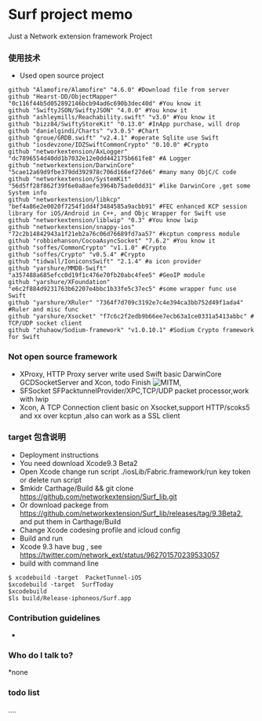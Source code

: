 # Surf project memo #

Just a Network extension framework Project 

### 使用技术 ###
* Used open source project
```
github "Alamofire/Alamofire" "4.6.0" #Download file from server
github "Hearst-DD/ObjectMapper" "0c116f44b5d052892146bcb94ad6c690b3dec40d" #You know it 
github "SwiftyJSON/SwiftyJSON" "4.0.0" #You know it 
github "ashleymills/Reachability.swift" "v3.0" #You know it
github "bizz84/SwiftyStoreKit" "0.13.0" #InApp purchase, will drop  
github "danielgindi/Charts" "v3.0.5" #Chart 
github "groue/GRDB.swift" "v2.4.1" #operate Sqlite use Swift
github "iosdevzone/IDZSwiftCommonCrypto" "0.10.0" #Crypto 
github "networkextension/AxLogger" "dc7896554d40dd1b7032e12e0dd442175b661fe8" #A Logger
github "networkextension/DarwinCore" "5cae12a69d9fbe379dd392978c706d166ef27de6" #many many ObjC/C code 
github "networkextension/SystemKit" "56d5ff28f862f39f6e0a8aefe3964b75ade0dd31" #like DarwinCore ,get some System info 
github "networkextension/libkcp" "bef4a86e2e0020f7254f1dd4f3484585a9acbb91" #FEC enhanced KCP session library for iOS/Android in C++, and Objc Wrapper for Swift use
github "networkextension/liblwip" "0.3" #You know lwip 
github "networkextension/snappy-ios" "72c2b14842943a1f21eb2a76c06d76689fd7aa57" #kcptun compress module 
github "robbiehanson/CocoaAsyncSocket" "7.6.2" #You know it 
github "soffes/CommonCrypto" "v1.1.0" #Crypto
github "soffes/Crypto" "v0.5.4" #Crypto
github "tidwall/IoniconsSwift" "2.1.4" #a icon provider
github "yarshure/MMDB-Swift" "a357488a685efcc0d19f1c476e70fb20abc4fee5" #GeoIP module
github "yarshure/XFoundation" "e6c2f884d9231763b62207e4bbc1b33fe5c37ec5" #some wrapper func use Swift 
github "yarshure/XRuler" "7364f7d709c3192e7c4e394ca3bb752d49f1ada4" #Ruler and misc func 
github "yarshure/Xsocket" "f7c6c2f2edb9b66ee7ecb63a1ce0331a5413abbc" # TCP/UDP socket client
github "zhuhaow/Sodium-framework" "v1.0.10.1" #Sodium Crypto framework for Swift 
```
### Not open source framework ###

* XProxy, HTTP Proxy server write used Swift basic DarwinCore GCDSocketServer and Xcon, todo Finish  ![MITM](https://mitmproxy.org/ "MITM Proxy"), 
* SFSocket SFPacktunnelProvider/XPC,TCP/UDP packet processor,work with lwip    
* Xcon, A TCP  Connection client  basic on Xsocket,support HTTP/scoks5 and xx over kcptun ,also can work as a SSL client

### target 包含说明 ###
* Deployment instructions
* You need download Xcode9.3 Beta2
* Open Xcode change run script ./iosLib/Fabric.framework/run key token or delete run script
* $mkidr Carthage/Build && git clone https://github.com/networkextension/Surf_lib.git
* Or download packege from https://github.com/networkextension/Surf_lib/releases/tag/9.3Beta2, and put them in Carthage/Build
* Change Xcode codesing profile and icloud config
* Build and run  
* Xcode 9.3 have bug , see https://twitter.com/network_ext/status/962701570239533057
* build with command line 
```
$ xcodebuild -target  PacketTunnel-iOS
$xcodebuild -target  SurfToday
$xcodebuild
$ls build/Release-iphoneos/Surf.app
```
### Contribution guidelines ###
*
### Who do I talk to? ###
*none
### todo list ####
....
